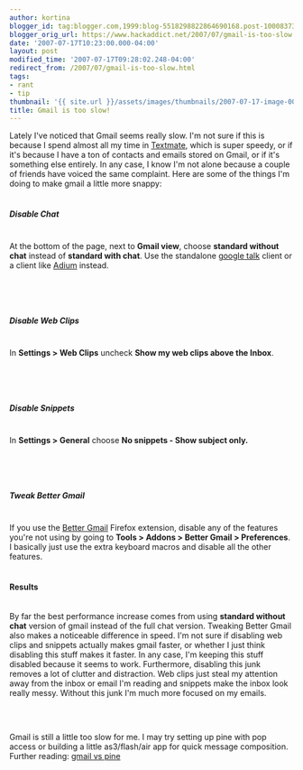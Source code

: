 ```yaml
---
author: kortina
blogger_id: tag:blogger.com,1999:blog-5518298822864690168.post-1000837348147194030
blogger_orig_url: https://www.hackaddict.net/2007/07/gmail-is-too-slow.html
date: '2007-07-17T10:23:00.000-04:00'
layout: post
modified_time: '2007-07-17T09:28:02.248-04:00'
redirect_from: /2007/07/gmail-is-too-slow.html
tags:
- rant
- tip
thumbnail: '{{ site.url }}/assets/images/thumbnails/2007-07-17-image-0000.png'
title: Gmail is too slow!
---
```


Lately I've noticed that Gmail seems really slow.  I'm not sure if this is because I spend almost all my time in <a href="http://macromates.com/" title="TextMate — The Missing Editor for Mac OS X">Textmate</a>, which is super speedy, or if it's because I have a ton of contacts and emails stored on Gmail, or if it's something else entirely.  In any case, I know I'm not alone because a couple of friends have voiced the same complaint.  Here are some of the things I'm doing to make gmail a little more snappy:<br/><br/><h5>Disable Chat</h5><br/>At the bottom of the page, next to <b>Gmail view</b>, choose <b>standard without chat</b> instead of <b>standard with chat</b>.  Use the standalone <a href="http://www.google.com/talk/" title="Google Talk">google talk</a> client or a client like <a href="http://www.adiumx.com/" title="Adium - Download">Adium</a> instead.<br/><br/><img alt="" border="0" id="BLOGGER_PHOTO_ID_5088002034397411010" src="{{ site.url }}/assets/images/2007-07-17-image-0000.png" style="display:block; margin:0px auto 10px; text-align:center; "/><br/><br/><h5>Disable Web Clips</h5><br/>In <b>Settings &gt; Web Clips</b> uncheck <b>Show my web clips above the Inbox</b>.<br/><br/><img alt="" border="0" id="BLOGGER_PHOTO_ID_5088002201901135570" src="{{ site.url }}/assets/images/2007-07-17-image-0001.png" style="display:block; margin:0px auto 10px; text-align:center; "/><br/><br/><h5>Disable Snippets</h5><br/>In <b>Settings &gt; General</b> choose <b>No snippets - Show subject only.</b><br/><br/><img alt="" border="0" id="BLOGGER_PHOTO_ID_5088002309275317986" src="{{ site.url }}/assets/images/2007-07-17-image-0002.png" style="display:block; margin:0px auto 10px; text-align:center; "/><br/><br/><h5>Tweak Better Gmail</h5><br/>If you use the <a href="http://lifehacker.com/software/gmail/lifehacker-code-better-gmail-firefox-extension-251923.php" title="Lifehacker Code: Better Gmail (Firefox extension) - Lifehacker">Better Gmail</a> Firefox extension, disable any of the features you're not using by going to <b>Tools &gt; Addons &gt; Better Gmail &gt; Preferences</b>.  I basically just use the extra keyboard macros and disable all the other features.<br/><br/><h4>Results</h4><br/>By far the best performance increase comes from using <b>standard without chat</b> version of gmail instead of the full chat version.  Tweaking Better Gmail also makes a noticeable difference in speed.  I'm not sure if disabling web clips and snippets actually makes gmail faster, or whether I just think disabling this stuff makes it faster.  In any case, I'm keeping this stuff disabled because it seems to work.  Furthermore, disabling this junk removes a lot of clutter and distraction.  Web clips just steal my attention away from the inbox or email I'm reading and snippets make the inbox look really messy.  Without this junk I'm much more focused on my emails.<br/><br/><img alt="" border="0" id="BLOGGER_PHOTO_ID_5088002485368977138" src="{{ site.url }}/assets/images/2007-07-17-image-0003.png" style="display:block; margin:0px auto 10px; text-align:center; "/><br/><br/>Gmail is still a little too slow for me.  I may try setting up pine with pop access or building a little as3/flash/air app for quick message composition.  Further reading: <a href="http://snarfed.org/space/gmail%20vs%20pine" title="gmail vs pine - snarfed.org">gmail vs pine</a>